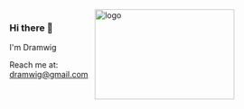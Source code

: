 <img src="https://github-readme-stats.vercel.app/api?username=Dramwig&show_icons=true" alt="logo" height="160" align="right" width="70%" />


### Hi there 👋

<!--
**Dramwig/Dramwig** is a ✨ _special_ ✨ repository because its `README.md` (this file) appears on your GitHub profile.

Here are some ideas to get you started:

- 🔭 I’m currently working on ...
- 🌱 I’m currently learning ...
- 👯 I’m looking to collaborate on ...
- 🤔 I’m looking for help with ...
- 💬 Ask me about ...
- 📫 How to reach me: ...
- 😄 Pronouns: ...
- ⚡ Fun fact: ...
-->


I'm Dramwig

Reach me at: dramwig@gmail.com

<br><br><br>

